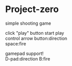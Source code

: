 # Project-zero
simple shooting game

click "play" button start play<br>
control
arrow button:direction<br>
space:fire

gamepad support!<br>
D-pad:direction
B:fire